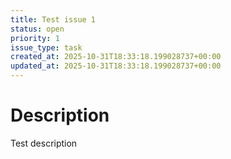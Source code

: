 ```yaml
---
title: Test issue 1
status: open
priority: 1
issue_type: task
created_at: 2025-10-31T18:33:18.199028737+00:00
updated_at: 2025-10-31T18:33:18.199028737+00:00
---
```


# Description

Test description
